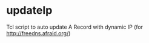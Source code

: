 updateIp
========

Tcl script to auto update A Record with dynamic IP (for http://freedns.afraid.org/)